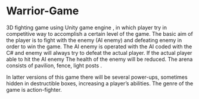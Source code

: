 # Warrior-Game
3D fighting game using Unity game engine
, in which player try in
competitive way to accomplish a
certain level of the game. The basic
aim of the player is to fight with the
enemy (AI enemy) and defeating
enemy in order to win the game.
The AI enemy is operated with the AI
coded with the C# and enemy will
always try to defeat the actual player.
If the actual player able to hit the AI
enemy
The health of the enemy will be
reduced. The arena consists of
pavilion, fence, light posts
.

In latter versions of this game there will be several power-ups,
sometimes hidden in destructible boxes, increasing a player’s
abilities.
The genre of the game is action-fighter.
